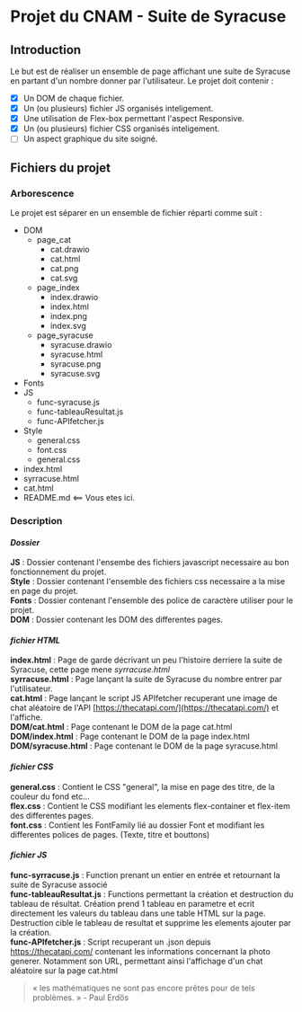 # Projet du CNAM - Suite de Syracuse

## Introduction

Le but est de réaliser un ensemble de page affichant une suite de Syracuse en partant d'un nombre donner par l'utilisateur. 
Le projet doit contenir : 
- [x] Un DOM de chaque fichier. 
- [x] Un (ou plusieurs) fichier JS organisés inteligement.
- [x] Une utilisation de Flex-box permettant l'aspect Responsive.
- [x] Un (ou plusieurs) fichier CSS organisés inteligement.
- [ ] Un aspect graphique du site soigné.

## Fichiers du projet
### Arborescence

Le projet est séparer en un ensemble de fichier réparti comme suit :   
- DOM
  - page_cat
    - cat.drawio
    - cat.html
    - cat.png
    - cat.svg
  - page_index
    - index.drawio
    - index.html
    - index.png
    - index.svg
  - page_syracuse
    - syracuse.drawio
    - syracuse.html
    - syracuse.png
    - syracuse.svg
- Fonts
- JS 
  - func-syracuse.js
  - func-tableauResultat.js
  - func-APIfetcher.js
- Style
  - general.css
  - font.css
  - general.css
- index.html
- syrracuse.html
- cat.html
- README.md <== Vous etes ici. 

### __Description__
#### _Dossier_ 
__JS__ : Dossier contenant l'ensembe des fichiers javascript necessaire au bon fonctionnement du projet.<br/>
__Style__ : Dossier contenant l'ensemble des fichiers css necessaire a la mise en page du projet.<br/>
__Fonts__ : Dossier contenant l'ensemble des police de caractère utiliser pour le projet.<br/>
__DOM__ : Dossier contenant les DOM des differentes pages.

#### _fichier HTML_
__index.html__ : Page de garde décrivant un peu l'histoire derriere la suite de Syracuse, cette page mene _syrracuse.html_<br/>
__syrracuse.html__ : Page lançant la suite de Syracuse du nombre entrer par l'utilisateur.<br/>
__cat.html__ : Page lançant le script JS APIfetcher recuperant une image de chat aléatoire de l'API [https://thecatapi.com/](https://thecatapi.com/) et l'affiche.<br/>
__DOM/cat.html__ : Page contenant le DOM de la page cat.html<br/>
__DOM/index.html__ : Page contenant le DOM de la page index.html<br/>
__DOM/syracuse.html__ : Page contenant le DOM de la page syracuse.html<br/>

#### _fichier CSS_
__general.css__ : Contient le CSS "general", la mise en page des titre, de la couleur du fond etc...<br/>
__flex.css__ : Contient le CSS modifiant les elements flex-container et flex-item des differentes pages.<br/>
__font.css__ : Contient les FontFamily lié au dossier Font et modifiant les differentes polices de pages. (Texte, titre et bouttons)<br/> 
 
#### _fichier JS_
__func-syrracuse.js__ : Function prenant un entier en entrée et retournant la suite de Syracuse associé<br/>
__func-tableauResultat.js__ : Functions permettant la création et destruction du tableau de résultat. Création prend 1 tableau en parametre et ecrit directement les valeurs du tableau dans une table HTML sur la page. Destruction cible le tableau de resultat et supprime les elements ajouter par la création.<br/> 
__func-APIfetcher.js__ : Script recuperant un .json depuis https://thecatapi.com/ contenant les informations concernant la photo generer. Notamment son URL, permettant ainsi l'affichage d'un chat aléatoire sur la page cat.html<br/>  
  
   
    
> « les mathématiques ne sont pas encore prêtes pour de tels problèmes. » - Paul Erdős

